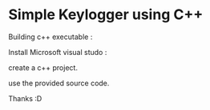 # Simple Keylogger using C++
 

Building c++ executable :

Install Microsoft visual studo :

create a c++ project.

use the provided source code.


Thanks :D
